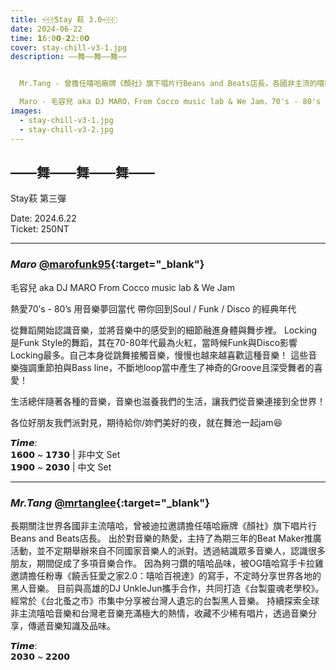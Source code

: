 ```yaml
---
title: ~҉~҉~҉Stay 萩 3.0~҉~҉~҉
date: 2024-06-22
time: 𝟭6:0𝟬-𝟮2:0𝟬
cover: stay-chill-v3-1.jpg
description: ——舞——舞——舞——


  Mr.Tang - 曾擔任嘻哈廠牌《顏社》旗下唱片行Beans and Beats店長，各國非主流的嘻哈品味

  Maro - 毛容兒 aka DJ MARO，From Cocco music lab & We Jam，70's - 80's Soul / Funk / Disco
images:
  - stay-chill-v3-1.jpg
  - stay-chill-v3-2.jpg
---
```


## ——舞——舞——舞——

Stay萩 第三彈

Date: 2024.6.22
<br>
Ticket: 250NT

---

### _Maro_ [@marofunk95](https://www.instagram.com/marofunk95/){:target="\_blank"}

毛容兒 aka DJ MARO
From Cocco music lab & We Jam

熱愛70’s - 80’s 用音樂夢回當代
帶你回到Soul / Funk / Disco 的經典年代

從舞蹈開始認識音樂，並將音樂中的感受到的細節融進身體與舞步裡。
Locking是Funk Style的舞蹈，其在70-80年代最為火紅，當時候Funk與Disco影響Locking最多。自己本身從跳舞接觸音樂，慢慢也越來越喜歡這種音樂！ 這些音樂強調重節拍與Bass line，不斷地loop當中產生了神奇的Groove且深受舞者的喜愛！

生活總伴隨著各種的音樂，音樂也滋養我們的生活，讓我們從音樂連接到全世界！

各位好朋友我們派對見，期待給你/妳們美好的夜，就在舞池一起jam😆

𝙏𝙞𝙢𝙚:<br>
𝟭𝟲𝟬𝟬 ~ 𝟭𝟳𝟯𝟬 | 非中文 Set<br>
𝟭𝟵𝟬𝟬 ~ 𝟮𝟬𝟯𝟬 | 中文 Set

---

### _Mr.Tang_ [@mrtanglee](https://www.instagram.com/mrtanglee/){:target="\_blank"}

長期關注世界各國非主流嘻哈，曾被迪拉邀請擔任嘻哈廠牌《顏社》旗下唱片行Beans and Beats店長。
出於對音樂的熱愛，主持了為期三年的Beat Maker推廣活動，並不定期舉辦來自不同國家音樂人的派對。透過結識眾多音樂人，認識很多朋友，期間促成了多項音樂合作。
因為夠刁鑽的嘻哈品味，被OG嘻哈寫手卡拉雞邀請擔任粉專《饒舌狂愛之家2.0：嘻哈百視達》的寫手，不定時分享世界各地的黑人音樂。
目前與高雄的DJ UnkleJun攜手合作，共同打造《台製靈魂老學校》。經常於《台北蚤之市》市集中分享被台灣人遺忘的台製黑人音樂。
持續探索全球非主流嘻哈音樂和台灣老音樂充滿極大的熱情，收藏不少稀有唱片，透過音樂分享，傳遞音樂知識及品味。

𝙏𝙞𝙢𝙚:<br>
𝟮𝟬𝟯𝟬 ~ 𝟮𝟮𝟬𝟬
